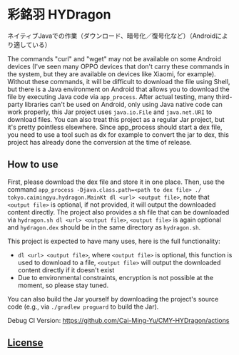 # 彩銘羽 HYDragon
ネイティブJavaでの作業（ダウンロード、暗号化／復号化など）（Androidにより適している）

The commands "curl" and "wget" may not be available on some Android devices (I've seen many OPPO devices that don't carry these commands in the system, but they are available on devices like Xiaomi, for example).
Without these commands, it will be difficult to download the file using Shell, but there is a Java environment on Android that allows you to download the file by executing Java code via ```app_process```.
After actual testing, many third-party libraries can't be used on Android, only using Java native code can work properly, this Jar project uses ```java.io.File``` and ```java.net.URI``` to download files.
You can also treat this project as a regular Jar project, but it's pretty pointless elsewhere.
Since app_process should start a dex file, you need to use a tool such as dx for example to convert the jar to dex, this project has already done the conversion at the time of release.

## How to use
First, please download the dex file and store it in one place.
Then, use the command ```app_process -Djava.class.path=<path to dex file> ./ tokyo.caimingyu.hydragon.MainKt dl <url> <output file>```, note that ```<output file>``` is optional, if not provided, it will output the downloaded content directly.
The project also provides a sh file that can be downloaded via ```hydragon.sh dl <url> <output file>```, ```<output file>``` is again optional and ```hydragon.dex``` should be in the same directory as ```hydragon.sh```.

This project is expected to have many uses, here is the full functionality:
 - ```dl <url> <output file>```, where ```<output file>``` is optional, this function is used to download to a file, ```<output file>``` will output the downloaded content directly if it doesn't exist
 - Due to environmental constraints, encryption is not possible at the moment, so please stay tuned.
<!--
 - ```enstr <key> <str> <output file>``` where ```<output file>``` is optional, this function is used to encrypt strings with aes, ```<output file>``` will output the encrypted content directly if it does not exist.
 - ```destr <key> <str> <output file>``` where ```<output file>``` is optional, this function is used to decrypt a string using aes (which doesn't make sense but I wrote it anyway), ```<output file>``` will output the decrypted content directly if it doesn't exist.
 - ```enfile <key> <input file> <output file>``` where ```<output file>``` is optional, this function is used to encrypt a file using aes, ```<output file>``` will output the encrypted content directly if it does not exist.
 - ```defile <key> <input file> <output file>``` where ```<output file>``` is optional, this function is used to decrypt a file using aes, ```<output file>``` will output the decrypted content directly if it does not exist.
 The encryption uses AES-128, so <key> should be 16 characters long.
-->

You can also build the Jar yourself by downloading the project's source code (e.g., via ```./gradlew proguard``` to build the Jar).

Debug CI Version: https://github.com/Cai-Ming-Yu/CMY-HYDragon/actions

## [License](https://github.com/Cai-Ming-Yu/CMY-HYDragon/blob/C-M-Y/LICENSE)